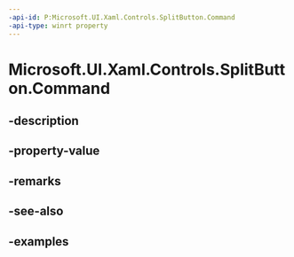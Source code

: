 ```yaml
---
-api-id: P:Microsoft.UI.Xaml.Controls.SplitButton.Command
-api-type: winrt property
---
```


<!-- Property syntax.
public ICommand Command { get;  set; }
-->

# Microsoft.UI.Xaml.Controls.SplitButton.Command

## -description

## -property-value

## -remarks

## -see-also

## -examples


